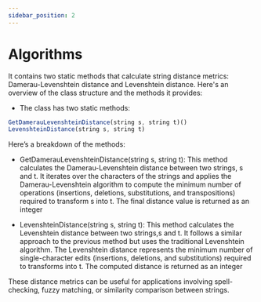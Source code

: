 ```yaml
---
sidebar_position: 2
---
```

# Algorithms

It contains two static methods that calculate string distance metrics: Damerau-Levenshtein distance and Levenshtein distance. Here's an overview of the class structure and the methods it provides:

- The class has two static methods:

~~~ typescript
GetDamerauLevenshteinDistance(string s, string t)()
LevenshteinDistance(string s, string t)
~~~

Here’s a breakdown of the methods:

- GetDamerauLevenshteinDistance(string s, string t): This method calculates the Damerau-Levenshtein distance between two strings, s and t. It iterates over the characters of the strings and applies the Damerau-Levenshtein algorithm to compute the minimum number of operations (insertions, deletions, substitutions, and transpositions) required to transform s into t. The final distance value is returned as an integer

- LevenshteinDistance(string s, string t): This method calculates the Levenshtein distance between two strings,s and t. It follows a similar approach to the previous method but uses the traditional Levenshtein algorithm. The Levenshtein distance represents the minimum number of single-character edits (insertions, deletions, and substitutions) required to transforms into t. The computed distance is returned as an integer

These distance metrics can be useful for applications involving spell-checking, fuzzy matching, or similarity comparison between strings.
